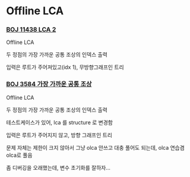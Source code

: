 # Offline LCA



### [BOJ 11438 LCA 2](https://www.acmicpc.net/problem/11438)

Offline LCA

두 정점의 가장 가까운 공통 조상의 인덱스 출력

입력은 루트가 주어져있고(idx 1), 무방향그래프인 트리







### [BOJ 3584  가장 가까운 공통 조상](https://www.acmicpc.net/problem/3584)



Offline LCA

두 정점의 가장 가까운 공통 조상의 인덱스 출력

테스트케이스가 있어, lca 를 structure 로 변경함 

입력은 루트가 주어지지 않고, 방향 그래프인 트리 

문제 자체는 제한이 크지 않아서 그냥 olca 안쓰고 대충 풀어도 되는데, olca 연습겸 olca로 풀음 

좀 디버깅을 오래했는데, 변수 초기화를 잘하자... 



